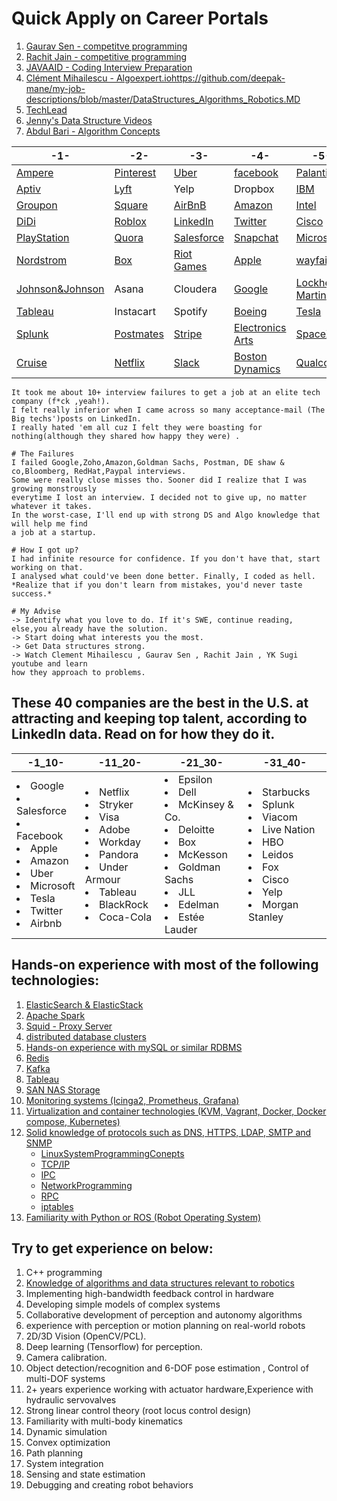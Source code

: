 # Quick Apply on Career Portals 

1. [Gaurav Sen - competitve programming](https://www.youtube.com/channel/UCRPMAqdtSgd0Ipeef7iFsKw)
1. [Rachit Jain - competitive programming](https://www.youtube.com/channel/UC9fDC_eBh9e_bogw87DbGKQ)
1. [JAVAAID - Coding Interview Preparation](https://www.youtube.com/channel/UCx1hbK753l3WhwXP5r93eYA/featured)
1. [Clément Mihailescu - Algoexpert.io](https://www.youtube.com/channel/UCaO6VoaYJv4kS-TQO_M-N_g)https://github.com/deepak-mane/my-job-descriptions/blob/master/DataStructures_Algorithms_Robotics.MD
1. [TechLead](https://www.youtube.com/channel/UC4xKdmAXFh4ACyhpiQ_3qBw)
1. [Jenny's Data Structure Videos](https://www.youtube.com/channel/UCM-yUTYGmrNvKOCcAl21g3w)
1. [Abdul Bari - Algorithm Concepts](https://www.youtube.com/channel/UCZCFT11CWBi3MHNlGf019nw)


| -1- | -2- | -3- | -4- | -5- | -6- |
| --- | --- | --- | --- | --- |  --- |
|[Ampere](https://amperecomputing.com/apply/)|[Pinterest](https://www.pinterestcareers.com/homepage)|[Uber](https://www.uber.com/us/en/careers/)|[facebook](https://www.facebook.com/careers/)|[Palantir](https://www.palantir.com/careers/)|[waymo](https://waymo.com/joinus/)|
|[Aptiv](https://www.aptiv.com/careers)|[Lyft](https://www.lyft.com/careers)|Yelp|Dropbox|[IBM](https://careers.ibm.com/)|[ElectronicArts](https://www.ea.com/careers/careers-overview)|
|[Groupon](https://www.grouponcareers.com/ListJobs/Additional%20Locations/Seattle-WA)|[Square](https://careers.squareup.com/us/en)|[AirBnB](https://careers.airbnb.com/)|[Amazon](https://www.amazon.jobs/en)|[Intel](https://jobs.intel.com/)||
|[DiDi](https://boards.greenhouse.io/didi)|[Roblox](https://corp.roblox.com/careers/)|[LinkedIn](https://careers.linkedin.com/)|[Twitter](https://careers.twitter.com/)|[Cisco](https://jobs.cisco.com/)||
|[PlayStation](https://www.playstation.com/en-us/corporate/about/careers/)|[Quora](https://www.quora.com/careers)|[Salesforce](https://www.salesforce.com/company/careers/)|[Snapchat](https://www.snap.com/en-US/jobs)|[Microsoft](https://careers.microsoft.com/us/en/)||
|[Nordstrom](https://careers.nordstrom.com/)|[Box](https://careers.box.com/)|[Riot Games](https://www.riotgames.com/en/work-with-us/jobs)|[Apple](https://www.apple.com/jobs/us/)|[wayfair](https://www.wayfair.com/careers)||
|[Johnson&Johnson](http://www.jnj.ch/en/careers.html)|Asana|Cloudera|[Google](https://careers.google.com/jobs/)|[Lockheed Martin](https://www.lockheedmartinjobs.com/career-areas)||
|[Tableau](https://www.tableau.com/about/careers)|Instacart|Spotify|[Boeing](https://jobs.boeing.com/)|[Tesla](https://www.tesla.com/careers)||
|[Splunk](https://www.splunk.com/en_us/careers/search-jobs.html)|[Postmates](https://careers.postmates.com/)|[Stripe](https://stripe.com/jobs/search)|[Electronics Arts](https://www.ea.com/careers)|[SpaceX](https://www.spacex.com/careers)||
|[Cruise](https://www.getcruise.com/careers/)|[Netflix](https://jobs.netflix.com/)|[Slack](https://slack.com/careers)|[Boston Dynamics](https://www.bostondynamics.com/careers)|[Qualcomm](https://jobs.qualcomm.com/public/search.xhtml)|[dwfritz PDX](https://www.dwfritz.com/careers/job-listings/)|

```
It took me about 10+ interview failures to get a job at an elite tech company (f*ck ,yeah!). 
I felt really inferior when I came across so many acceptance-mail (The Big techs')posts on LinkedIn. 
I really hated 'em all cuz I felt they were boasting for nothing(although they shared how happy they were) .

# The Failures
I failed Google,Zoho,Amazon,Goldman Sachs, Postman, DE shaw & co,Bloomberg, RedHat,Paypal interviews. 
Some were really close misses tho. Sooner did I realize that I was growing monstrously 
everytime I lost an interview. I decided not to give up, no matter whatever it takes. 
In the worst-case, I'll end up with strong DS and Algo knowledge that will help me find 
a job at a startup.

# How I got up?
I had infinite resource for confidence. If you don't have that, start working on that. 
I analysed what could've been done better. Finally, I coded as hell.
*Realize that if you don't learn from mistakes, you'd never taste success.*

# My Advise
-> Identify what you love to do. If it's SWE, continue reading, else,you already have the solution.
-> Start doing what interests you the most.
-> Get Data structures strong.
-> Watch Clement Mihailescu , Gaurav Sen , Rachit Jain , YK Sugi youtube and learn 
how they approach to problems.
```

## These 40 companies are the best in the U.S. at attracting and keeping top talent, according to LinkedIn data. Read on for how they do it.

| -1_10- | -11_20- | -21_30- | -31_40- |
|---|---|---| ---|
|<li>Google</li><li>Salesforce</li><li>Facebook</li><li>Apple</li><li>Amazon</li><li>Uber</li><li>Microsoft</li><li>Tesla</li><li>Twitter</li><li>Airbnb</li> | <li>Netflix</li><li>Stryker</li><li>Visa</li><li>Adobe</li><li>Workday</li><li>Pandora</li><li>Under Armour</li><li>Tableau</li><li>BlackRock</li><li>Coca-Cola</li> | <li>Epsilon</li><li>Dell</li><li>McKinsey & Co.</li><li>Deloitte</li><li>Box</li><li>McKesson</li><li>Goldman Sachs</li><li>JLL</li><li>Edelman</li><li>Estée Lauder</li> | <li>Starbucks</li><li>Splunk</li><li>Viacom</li><li>Live Nation</li><li>HBO</li><li>Leidos</li><li>Fox</li><li>Cisco</li><li>Yelp</li><li>Morgan Stanley</li> |


## Hands-on experience with most of the following technologies: 
1. [ElasticSearch & ElasticStack](https://www.udemy.com/course/elasticsearch-and-elastic-stack-in-depth-and-hands-on/l)
1. [Apache Spark](https://www.udemy.com/course/apache-spark-with-scala-hands-on-with-big-data/)
1. [Squid - Proxy Server](https://www.udemy.com/course/squid-proxy-server/)
1. [distributed database clusters]()
1. [Hands-on experience with mySQL or similar RDBMS]()
1. [Redis]() 
1. [Kafka]()
1. [Tableau]()
1. [SAN NAS Storage](https://www.udemy.com/course/storageintro/)
1. [Monitoring systems (Icinga2, Prometheus, Grafana)]()
1. [Virtualization and container technologies (KVM, Vagrant, Docker, Docker compose, Kubernetes)]()
1. [Solid knowledge of protocols such as DNS, HTTPS, LDAP, SMTP and SNMP]()
   + [LinuxSystemProgrammingConepts](https://www.udemy.com/course/advance-programming-concepts/)
   + [TCP/IP](https://www.udemy.com/course/tcpmasterclass/)
   + [IPC](https://www.udemy.com/course/linuxipc/)
   + [NetworkProgramming](https://www.udemy.com/course/network-programming-from-scratch/)
   + [RPC](https://www.udemy.com/course/linuxrpc/)
   + [iptables](https://www.udemy.com/course/linux-security-the-complete-iptables-firewall-guide/)
1. [Familiarity with Python or ROS (Robot Operating System)]()



## Try to get experience on below:
1. C++ programming
1. [Knowledge of algorithms and data structures relevant to robotics](./DataStructures_Algorithms_Robotics.MD)
1. Implementing high-bandwidth feedback control in hardware
1. Developing simple models of complex systems
1. Collaborative development of perception and autonomy algorithms
1. experience with perception or motion planning on real-world robots
1. 2D/3D Vision (OpenCV/PCL).
1. Deep learning (Tensorflow) for perception.
1. Camera calibration.
1. Object detection/recognition and 6-DOF pose estimation , Control of multi-DOF systems
1. 2+ years experience working with actuator hardware,Experience with hydraulic servovalves
1. Strong linear control theory (root locus control design)
1. Familiarity with multi-body kinematics  
1. Dynamic simulation
1. Convex optimization
1. Path planning
1. System integration
1. Sensing and state estimation
1. Debugging and creating robot behaviors



